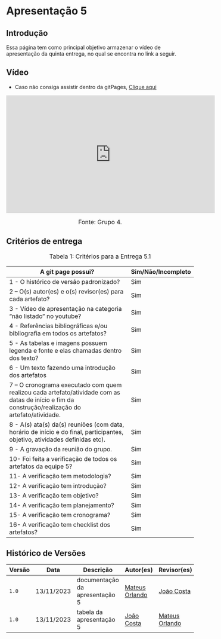 # Apresentação 5

## Introdução
 Essa página tem como principal objetivo armazenar o vídeo de apresentação da quinta entrega, no qual se encontra no link a seguir.

## Vídeo
- Caso não consiga assistir dentro da gitPages, [Clique aqui](https://youtu.be/KW-HD_V2kEY)

<iframe width="560" height="315" src="https://www.youtube.com/embed/KW-HD_V2kEY?si=08iptmW3o6jMWAg7" title="YouTube video player" frameborder="0" allow="accelerometer; autoplay; clipboard-write; encrypted-media; gyroscope; picture-in-picture; web-share" allowfullscreen></iframe>

<font size="3"><p style="text-align: center">Fonte: Grupo 4.</p></font>

## Critérios de entrega

<font size="3"><p style="text-align: center">Tabela 1: Critérios para a Entrega 5.1</p></font>

A git page possui?  | Sim/Não/Incompleto
--------- | ------
1 - O histórico de versão padronizado? | Sim
2 – O(s) autor(es) e o(s) revisor(es) para cada artefato? | Sim
3 - Vídeo de apresentação na categoria “não listado” no youtube? | Sim
4 - Referências bibliográficas e/ou bibliografia em todos os artefatos? | Sim
5 - As tabelas e imagens possuem legenda e fonte e elas chamadas dentro dos texto? | Sim
6 - Um texto fazendo uma introdução dos artefatos | Sim
7 – O cronograma executado com quem realizou cada artefato/atividade com as datas de início e fim da construção/realização do artefato/atividade. | Sim
8 - A(s) ata(s) da(s) reuniões (com data, horário de início e do final, participantes, objetivo, atividades definidas etc). | Sim
9 - A gravação da reunião do grupo. | Sim
10- Foi feita a verificação de todos os artefatos da equipe 5? | Sim
11- A verificação tem metodologia? | Sim
12- A verificação tem introdução? | Sim
13- A verificação tem objetivo? | Sim
14- A verificação tem planejamento? | Sim
15- A verificação tem cronograma? | Sim
16- A verificação tem checklist dos artefatos? | Sim



## Histórico de Versões

| Versão |     Data    |          Descrição             |              Autor(es)                    |               Revisor(es)                            |
| ------ | ----------- | ------------------------------ | ----------------------------------------- | ---------------------------------------------------- |
| `1.0`  | 13/11/2023  | documentação da apresentação 5 | [Mateus Orlando](https://github.com/MateusPy)| [João Costa](https://github.com/jvcostta) |
| `1.0`  | 13/11/2023  | tabela da apresentação 5 | [João Costa](https://github.com/jvcostta) | [Mateus Orlando](https://github.com/MateusPy) |